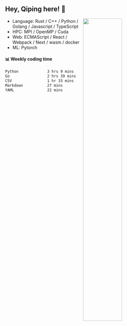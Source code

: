 

## Hey, Qiping here! :wave:

[<img align="right" width="50%" src="https://github-readme-stats.vercel.app/api?username=ppppqp&theme=dark&show_icons=true">](https://metrics.lecoq.io/ppppqp?template=classic)



-   Language: Rust / C++ / Python / Golang / Javascript / TypeScript
-   HPC: MPI / OpenMP / Cuda
-   Web: ECMAScript / React / Webpack / Next / wasm / docker
-   ML: Pytorch



#### :bar_chart: Weekly coding time

<!--START_SECTION:waka-->

```txt
Python             3 hrs 9 mins    █████████▒░░░░░░░░░░░░░░░   36.75 %
Go                 2 hrs 39 mins   ███████▓░░░░░░░░░░░░░░░░░   30.95 %
CSV                1 hr 33 mins    ████▓░░░░░░░░░░░░░░░░░░░░   18.03 %
Markdown           27 mins         █▒░░░░░░░░░░░░░░░░░░░░░░░   05.40 %
YAML               22 mins         █░░░░░░░░░░░░░░░░░░░░░░░░   04.39 %
```

<!--END_SECTION:waka-->
